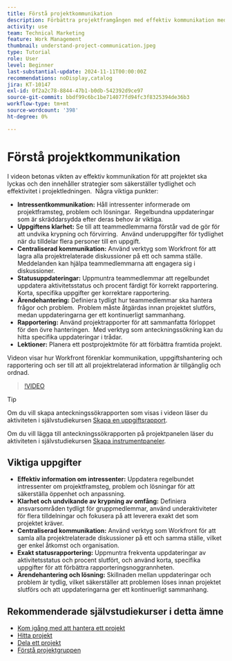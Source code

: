 ```yaml
---
title: Förstå projektkommunikation
description: Förbättra projektframgången med effektiv kommunikation med intressenter, tydlighet i uppgifter, centraliserade diskussioner, korrekt statusrapportering och proaktiv problemlösning för att upprätthålla anpassning och effektivitet.
activity: use
team: Technical Marketing
feature: Work Management
thumbnail: understand-project-communication.jpeg
type: Tutorial
role: User
level: Beginner
last-substantial-update: 2024-11-11T00:00:00Z
recommendations: noDisplay,catalog
jira: KT-10147
exl-id: 0f2a2c78-8844-47b1-b0db-542392d9ce97
source-git-commit: bbdf99c6bc1be714077fd94fc3f8325394de36b3
workflow-type: tm+mt
source-wordcount: '398'
ht-degree: 0%

---
```


# Förstå projektkommunikation

I videon betonas vikten av effektiv kommunikation för att projektet ska lyckas och den innehåller strategier som säkerställer tydlighet och effektivitet i projektledningen. &#x200B; Några viktiga punkter:
* **Intressentkommunikation:** Håll intressenter informerade om projektframsteg, problem och lösningar. &#x200B; Regelbundna uppdateringar som är skräddarsydda efter deras behov är viktiga. &#x200B;
* **Uppgiftens klarhet:** Se till att teammedlemmarna förstår vad de gör för att undvika krypning och förvirring. &#x200B; Använd underuppgifter för tydlighet när du tilldelar flera personer till en uppgift. &#x200B;
* **Centraliserad kommunikation:** Använd verktyg som Workfront för att lagra alla projektrelaterade diskussioner på ett och samma ställe. &#x200B; Meddelanden kan hjälpa teammedlemmarna att engagera sig i diskussioner. &#x200B;
* **Statusuppdateringar:** Uppmuntra teammedlemmar att regelbundet uppdatera aktivitetsstatus och procent färdigt för korrekt rapportering. &#x200B; Korta, specifika uppgifter ger korrektare rapportering. &#x200B;
* **Ärendehantering:** Definiera tydligt hur teammedlemmar ska hantera frågor och problem. &#x200B; Problem måste åtgärdas innan projektet slutförs, medan uppdateringarna ger ett kontinuerligt sammanhang. &#x200B;
* **Rapportering:** Använd projektrapporter för att sammanfatta förloppet för den övre hanteringen. &#x200B; Med verktyg som anteckningssökning kan du hitta specifika uppdateringar i trådar. &#x200B;
* **Lektioner:** Planera ett postprojektmöte för att förbättra framtida projekt. &#x200B;

Videon visar hur Workfront förenklar kommunikation, uppgiftshantering och rapportering och ser till att all projektrelaterad information är tillgänglig och ordnad. &#x200B;

>[!VIDEO](https://video.tv.adobe.com/v/3419150/?quality=12&learn=on&enablevpops=1)

>[!TIP]
>
>Om du vill skapa anteckningssökrapporten som visas i videon läser du aktiviteten i självstudiekursen [Skapa en uppgiftsrapport](https://experienceleague.adobe.com/en/docs/workfront-learn/tutorials-workfront/reporting/basic-reporting/create-a-task-report#activity-1-create-a-note-report-with-prompts).
>
>Om du vill lägga till anteckningssökrapporten på projektpanelen läser du aktiviteten i självstudiekursen [Skapa instrumentpaneler](https://experienceleague.adobe.com/docs/workfront-learn/tutorials-workfront/reporting/basic-reporting/create-dashboards.html#activity-1-create-a-dashboard).

## Viktiga uppgifter

* **Effektiv information om intressenter:** Uppdatera regelbundet intressenter om projektframsteg, problem och lösningar för att säkerställa öppenhet och anpassning.
* **Klarhet och undvikande av krypning av omfång:** Definiera ansvarsområden tydligt för gruppmedlemmar, använd underaktiviteter för flera tilldelningar och fokusera på att leverera exakt det som projektet kräver.
* **Centraliserad kommunikation:** Använd verktyg som Workfront för att samla alla projektrelaterade diskussioner på ett och samma ställe, vilket ger enkel åtkomst och organisation.
* **Exakt statusrapportering:** Uppmuntra frekventa uppdateringar av aktivitetsstatus och procent slutfört, och använd korta, specifika uppgifter för att förbättra rapporteringsnoggrannheten.
* **Ärendehantering och lösning:** Skillnaden mellan uppdateringar och problem är tydlig, vilket säkerställer att problemen löses innan projektet slutförs och att uppdateringarna ger ett kontinuerligt sammanhang. &#x200B;


## Rekommenderade självstudiekurser i detta ämne

* [Kom igång med att hantera ett projekt](/help/manage-work/projects/getting-started-manage-a-project.md)
* [Hitta projekt](/help/manage-work/projects/find-projects.md)
* [Dela ett projekt](/help/manage-work/projects/share-a-project.md)
* [Förstå projektgruppen](/help/manage-work/projects/understand-the-project-team.md)

